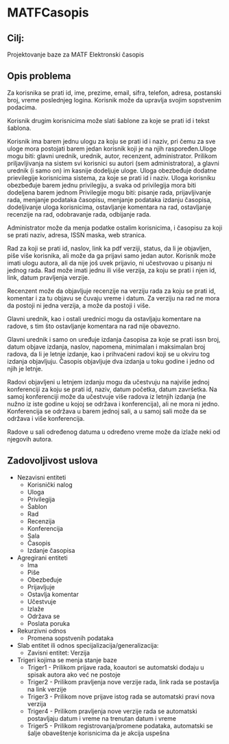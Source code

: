 # MATFCasopis
## Cilj:
Projektovanje baze za MATF Elektronski časopis
## Opis problema

Za korisnika se prati id, ime, prezime, email, sifra, telefon, adresa, postanski broj, vreme poslednjeg logina. Korisnik može da upravlja svojim sopstvenim podacima.

Korisnik drugim korisnicima može slati šablone za koje se prati id i tekst šablona.

Korisnik ima barem jednu ulogu za koju se prati id i naziv, pri čemu za sve uloge mora postojati barem jedan korisnik koji je na njih raspoređen.Uloge mogu biti: glavni urednik, urednik, autor, recenzent, administrator. Prilikom priljavljivanja na sistem svi korisnici su autori (sem administratora), a glavni urednik (i samo on) im kasnije dodeljuje uloge. Uloga obezbeđuje dodatne prievilegije korisnicima sistema, za koje se prati id i naziv. Uloga korisniku obezbeđuje barem jednu privilegiju, a svaka od privilegija mora biti dodeljena barem jednom Privilegije mogu biti: pisanje rada, prijavljivanje rada, menjanje podataka časopisu, menjanje podataka izdanju časopisa, dodeljivanje uloga korisnicima, ostavljanje komentara na rad, ostavljanje recenzije na rad, odobravanje rada, odbijanje rada.

Administrator može da menja podatke ostalim korisnicima, i časopisu za koji se prati naziv, adresa, ISSN maska, web stranica.

Rad za koji se prati id, naslov, link ka pdf verziji, status, da li je objavljen, piše više korisnika, ali može da ga prijavi samo jedan autor. Korisnik može imati ulogu autora, ali da nije još uvek prijavio, ni učestvovao u pisanju ni jednog rada. Rad može imati jednu ili više verzija, za koju se prati i njen id, link, datum pravljenja verzije.


Recenzent može da objavljuje recenzije na verziju rada za koju se prati id, komentar i za tu objavu se čuvaju vreme i datum. Za verziju na rad ne mora da postoji ni jedna verzija, a može da postoji i više.

Glavni urednik, kao i ostali urednici mogu da ostavljaju komentare na radove, s tim što ostavljanje komentara na rad nije obavezno.

Glavni urednik i samo on uređuje izdanja časopisa za koje se prati issn broj, datum objave izdanja, naslov, napomena, minimalan i maksimalan broj radova, da li je letnje izdanje, kao i prihvaćeni radovi koji se u okviru tog izdanja objavljuju. Časopis objavljuje dva izdanja u toku godine i jedno od njih je letnje.

Radovi objavljeni u letnjem izdanju mogu da učestvuju na najviše jednoj konferenciji za koju se prati id, naziv, datum početka, datum završetka. Na samoj konferenciji može da učestvuje više radova iz letnjih izdanja (ne nužno iz iste godine u kojoj se održava i konferencija), ali ne mora ni jedno. Konferencija se održava u barem jednoj sali, a u samoj sali može da se održava i više konferencija.

Radove u sali određenog datuma u određeno vreme može da izlaže neki od njegovih autora.


## Zadovoljivost uslova
* Nezavisni entiteti
  * Korisnički nalog
  * Uloga
  * Privilegija
  * Šablon
  * Rad
  * Recenzija
  * Konferencija
  * Sala
  * Časopis
  * Izdanje časopisa
* Agregirani entiteti
  * Ima
  * Piše
  * Obezbeđuje
  * Prijavljuje
  * Ostavlja komentar
  * Učestvuje
  * Izlaže
  * Održava se
  * Poslata poruka
* Rekurzivni odnos
  * Promena sopstvenih podataka
* Slab entitet ili odnos specijalizacija/generalizacija:
  * Zavisni entitet: Verzija
* Trigeri kojima se menja stanje baze
  * Triger1 - Prilikom prijave rada, koautori se automatski dodaju u spisak autora ako već ne postoje
  * Triger2 - Prilikom pravljenja nove verzije rada, link rada se postavlja na link verzije
  * Triger3 - Prilikom nove prijave istog rada se automatski pravi nova verzija
  * Triger4 - Prilikom pravljenja nove verzije rada se automatski postavljaju datum i vreme na trenutan datum i vreme
  * Triger5 - Prilikom registrovanja/promene podataka, automatski se šalje obaveštenje korisnicima da je akcija uspešna

